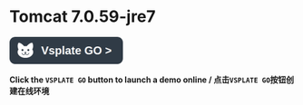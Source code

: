# Tomcat 7.0.59-jre7

<a href="https://www.vsplate.com/?docker-compose=https://github.com/vsplate/dcenvs/tomcat/7.0.59-jre7"><img alt="VSPLATE GO" src="https://raw.githubusercontent.com/vsplate/images/master/vsgo_btn.png" width="200px"></a>

**Click the `VSPLATE GO` button to launch a demo online / 点击`VSPLATE GO`按钮创建在线环境**